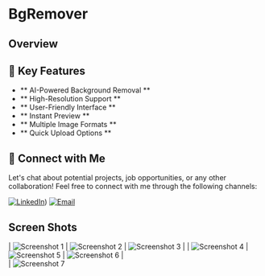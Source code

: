 # BgRemover
## Overview

## 🚀 Key Features
- ** AI-Powered Background Removal **
- ** High-Resolution Support **
- ** User-Friendly Interface **
- ** Instant Preview **
- ** Multiple Image Formats **
- ** Quick Upload Options **


## 🤝 Connect with Me
Let's chat about potential projects, job opportunities, or any other collaboration! Feel free to connect with me through the following channels:

[![LinkedIn]([https://img.shields.io/badge/LinkedIn-Connect-blue?style=for-the-badge&logo=linkedin)](https://www.linkedin.com/in/muhammad-zohaib-imtiaz-dev/))
[![Email](https://img.shields.io/badge/Email-Drop%20a%20Message-red?style=for-the-badge&logo=gmail)](mailto:mzkhan9610@gmail.com)

## Screen Shots

| ![Screenshot 1](https://github.com/ZohaibKhanDev/Bg-Remover/blob/master/screenshots/1.png) | ![Screenshot 2](https://github.com/ZohaibKhanDev/Bg-Remover/blob/master/screenshots/2.png) | ![Screenshot 3](https://github.com/ZohaibKhanDev/Bg-Remover/blob/master/screenshots/3.png) |  | ![Screenshot 4](https://github.com/ZohaibKhanDev/Bg-Remover/blob/master/screenshots/4.png) 
| ![Screenshot 5](https://github.com/ZohaibKhanDev/Bg-Remover/blob/master/screenshots/5.png) | ![Screenshot 6](https://github.com/ZohaibKhanDev/Bg-Remover/blob/master/screenshots/6.png) |  
| ![Screenshot 7](https://github.com/ZohaibKhanDev/Bg-Remover/blob/master/screenshots/7.png) 

